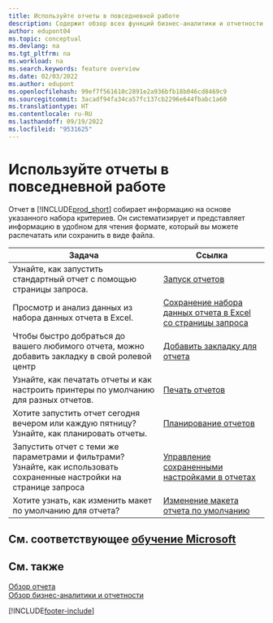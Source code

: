 ```yaml
---
title: Используйте отчеты в повседневной работе
description: Содержит обзор всех функций бизнес-аналитики и отчетности, которые поддерживаются в продукте Business Central.
author: edupont04
ms.topic: conceptual
ms.devlang: na
ms.tgt_pltfrm: na
ms.workload: na
ms.search.keywords: feature overview
ms.date: 02/03/2022
ms.author: edupont
ms.openlocfilehash: 99ef7f561610c2891e2a936bfb18b046cd8469c9
ms.sourcegitcommit: 3acadf94fa34ca57fc137cb2296e644fbabc1a60
ms.translationtype: HT
ms.contentlocale: ru-RU
ms.lasthandoff: 09/19/2022
ms.locfileid: "9531625"
---
```

# <a name="use-reports-in-daily-work"></a>Используйте отчеты в повседневной работе

Отчет в [!INCLUDE[prod_short](includes/prod_short.md)] собирает информацию на основе указанного набора критериев. Он систематизирует и представляет информацию в удобном для чтения формате, который вы можете распечатать или сохранить в виде файла.  

| Задача | Ссылка |
| --- | --- |
| Узнайте, как запустить стандартный отчет с помощью страницы запроса. | [Запуск отчетов](ui-work-report.md) |
| Просмотр и анализ данных из набора данных отчета в Excel. | [Сохранение набора данных отчета в Excel со страницы запроса](/dynamics365-release-plan/2021wave1/smb/dynamics365-business-central/save-report-dataset-excel-request-page) |
| Чтобы быстро добраться до вашего любимого отчета, можно добавить закладку в свой ролевой центр | [Добавить закладку для отчета](ui-bookmarks.md) |
| Узнайте, как печатать отчеты и как настроить принтеры по умолчанию для разных отчетов. | [Печать отчетов](ui-specify-printer-selection-reports.md#default) |
| Хотите запустить отчет сегодня вечером или каждую пятницу? Узнайте, как планировать отчеты. | [Планирование отчетов](ui-work-report.md#ScheduleReport) |
| Запустить отчет с теми же параметрами и фильтрами? Узнайте, как использовать сохраненные настройки на странице запроса | [Управление сохраненными настройками в отчетах](reports-saving-reusing-settings.md)|
| Хотите узнать, как изменить макет по умолчанию для отчета? | [Изменение макета отчета по умолчанию](ui-how-change-layout-currently-used-report.md) |

## <a name="see-related-microsoft-training"></a>См. соответствующее [обучение Microsoft](/training/paths/setup-reporting-dynamics-365-business-central/)

## <a name="see-also"></a>См. также

[Обзор отчета](reports-available-reports.md)  
[Обзор бизнес-аналитики и отчетности](ui-work-report.md)


[!INCLUDE[footer-include](includes/footer-banner.md)]
